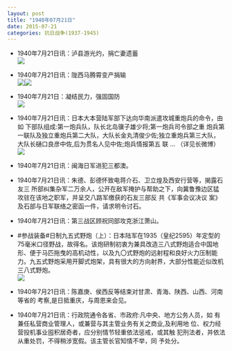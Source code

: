 ```yaml
---
layout: post
title: "1940年07月21日"
date: 2015-07-21
categories: 抗日战争(1937-1945)
---
```


<meta name="referrer" content="no-referrer" />

- 1940年7月21日讯：泸县游光灼，捐亡妻遗蓄 <br/><img src="https://ww4.sinaimg.cn/large/aca367d8jw1euassgqadij20d106vwfb.jpg" />

- 1940年7月21日讯：陇西马腾霄变产捐输 <br/><img src="https://ww3.sinaimg.cn/large/aca367d8jw1euar1wn4xcj20dc073756.jpg" /><img src="https://ww3.sinaimg.cn/large/aca367d8jw1euar1wmhmmj204407d3yq.jpg" />

- 1940年7月21日：凝结民力，强固国防 <br/><img src="https://ww1.sinaimg.cn/large/aca367d8jw1euapc73usrj211q0i3wkw.jpg" />

- 1940年7月21日讯：日本大本营陆军部下达向华南派遣攻城重炮兵的命令，由如 下部队组成:第一炮兵队，队长北岛骥子雄少将;第一炮兵司令部之重 炮兵第一联队及独立重炮兵第二大队，大队长金丸清俊少佐;独立重炮兵第三大队，大队长樋口良彦中佐,后为贯名人见中佐;炮兵情报第五 联 ... （详见长微博） <br/><img src="https://ww1.sinaimg.cn/large/aca367d8jw1euanl3020sj20c80ay75s.jpg" />

- 1940年7月21日讯：闽海日军进犯三都澳。 

- 1940年7月21日讯：朱德、彭德怀致电蒋介石、卫立煌及西安行营等，揭露石友三 所部纠集杂军二万余人，公开在敌军掩护与帮助之下，向冀鲁豫边区猛 攻驻在该地之职军，并呈交八路军缴获的石友三部反 共《军事会议决议 案》及石部与日军联络之密函一件，请求明令讨石。 

- 1940年7月21日讯：第三战区顾祝同部攻克浙江萧山。 

- #参战装备#日制九五式野炮（上）：日本陆军在1935（皇纪2595）年定型的75毫米口径野战，故得名。该炮研制初衷为兼具改造三八式野炮适合中国地形、便于马匹拖曳的高机动性，以及九〇式野炮的远射程和良好火力压制能力。九五式野炮采用开脚式炮架，具有很大的方向射界，大部分性能近似改机三八式野炮。 <br/><img src="https://ww1.sinaimg.cn/large/aca367d8jw1eua5ywxruqj208o106jwp.jpg" />

- 1940年7月21日讯：陈嘉庚、侯西反等结束对甘肃、青海、陕西、山西、河南等省的 考察,是日抵重庆，与周恩来会见。 

- 1940年7月21日讯：行政院通令各省、市政府:凡中央、地方公务人员，如 有兼任私营商业管理人，或兼营与其主管业务有关之商业,及利用地 位、权力经营投机事业囤积居奇者，应分别情节轻重依法惩戒，或其触 犯刑法者，并依法从重处罚，不得稍涉宽假。该主管长官知情不举，同 予处分。 


